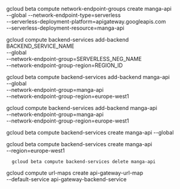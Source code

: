 gcloud beta compute network-endpoint-groups create manga-api \
  --global
  --network-endpoint-type=serverless \
  --serverless-deployment-platform=apigateway.googleapis.com \
  --serverless-deployment-resource=manga-api


gcloud compute backend-services add-backend BACKEND_SERVICE_NAME \
  --global \
  --network-endpoint-group=SERVERLESS_NEG_NAME \
  --network-endpoint-group-region=REGION_ID

gcloud beta compute backend-services add-backend manga-api \
  --global \
  --network-endpoint-group=manga-api \
  --network-endpoint-group-region=europe-west1


gcloud compute backend-services add-backend manga-api \
  --network-endpoint-group=manga-api \
  --network-endpoint-group-region=europe-west1 

gcloud beta compute backend-services create manga-api --global


  gcloud beta compute backend-services create manga-api \
    --region=europe-west1

      gcloud beta compute backend-services delete manga-api


gcloud compute url-maps create api-gateway-url-map \
  --default-service api-gateway-backend-service
